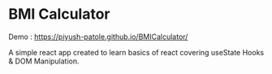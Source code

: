 # BMI Calculator

Demo : https://piyush-patole.github.io/BMICalculator/

A simple react app created to learn basics of react covering useState Hooks & DOM Manipulation.
